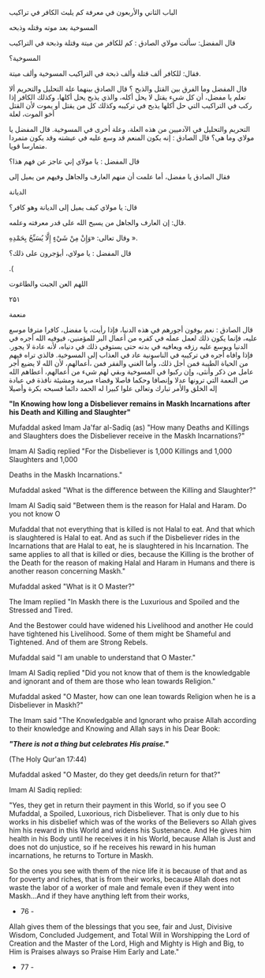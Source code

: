 الباب الثاني والأربعون في معرفة كم يلبث الكافر في تراكيب 

المسوخية بعد موته وقتله وذبحه 

قال المفضل: سألت مولاي الصادق : كم للكافر من ميتة وقتلة وذبحة في التراكيب 

المسوخية؟ 

فقال: للكافر ألف قتلة وألف ذبحة في التراكيب المسوخية وألف ميتة. 

قال المفضل وما الفرق بين القتل والذبح ؟ قال الصادق بينهما علة التحليل والتحريم ألا تعلم يا مفضل، أن كل شيء يقتل لا يحل أكله، والذي يذبح يحل أكلها، وكذلك الكافر إذا ركب في التراكيب التي حل أكلها يذبح في تركيبه وكذلك كل من يقتل أو يموت لأن القتل أخو الموت، لعلة 

التحريم والتحليل في الآدميين من هذه العلة، وعلة أخرى في المسوخية. قال المفضل يا مولاي وما هي؟ قال الصادق : إنه يكون المنعم قد وسع عليه في عيشته وقد يكون متمردا متمارسا قويا. 

قال المفضل : يا مولاي إني عاجز عن فهم هذا؟ 

فقال الصادق يا مفضل، أما علمت أن منهم العارف والجاهل وفيهم من يميل إلى 

الديانة 

قال: يا مولاي كيف يميل إلى الديانة وهو كافر؟ 

قال: إن العارف والجاهل من يسبح الله على قدر معرفته وعلمه. 

وقال تعالى: «وَإِنْ مِنْ شَيْءٍ إِلَّا يُسَبِّحُ بِحَمْدِهِ ». 

قال المفضل : يا مولاي، أيؤجرون على ذلك؟ 

.( 

اللهم العن الجبت والطاغوت 

۲۵۱ 

منعمة 

قال الصادق : نعم يوفون أجورهم في هذه الدنيا، فإذا رأيت، يا مفضل، كافرا مترفا موسع عليه، فإنما يكون ذلك لعمل عمله في كفره من أعمال البر للمؤمنين، فيوفيه الله أجره في الدنيا ويوسع عليه رزقه ويعافيه في بدنه حتى يستوفي ذلك في دنياه، لأنه عادة لا يجور. فإذا وافاه أجره في تركيبه في الناسونية عاد في العذاب إلى المسوخية. فالذي تراه فيهم من الحياة الطيبة فمن أجل ذلك، وأما الغني والفقر فمن ،أعمالهم، لأن الله لا يضيع أجر عامل من ذكر وأنثى، وإن ركبوا في المسوخية وبقي لهم شيء من أعمالهم، أعطاهم الله من النعمة التي ترونها عدلا وإنصافا وحكما فاصلا وقضاء مبرمة ومشيئة نافذة في عبادة إله الخلق والأمر تبارك وتعالى علوا كبيرا له الحمد دائما فسبحه بكرة وأصيلا

**"In Knowing how long a Disbeliever remains in Maskh Incarnations after his Death and** **Killing and Slaughter"**

Mufaddal asked Imam Ja'far al-Sadiq (as) "How many Deaths and Killings and Slaughters does the Disbeliever receive in the Maskh Incarnations?"

Imam Al Sadiq replied "For the Disbeliever is 1,000 Killings and 1,000 Slaughters and 1,000

Deaths in the Maskh Incarnations."

Mufaddal asked "What is the difference between the Killing and Slaughter?"

Imam Al Sadiq said "Between them is the reason for Halal and Haram. Do you not know O

Mufaddal that not everything that is killed is not Halal to eat. And that which is slaughtered is Halal to eat. And as such if the Disbeliever rides in the Incarnations that are Halal to eat, he is slaughtered in his Incarnation. The same applies to all that is killed or dies, because the Killing is the brother of the Death for the reason of making Halal and Haram in Humans and there is another reason concerning Maskh."

Mufaddal asked "What is it O Master?"

The Imam replied "In Maskh there is the Luxurious and Spoiled and the Stressed and Tired.

And the Bestower could have widened his Livelihood and another He could have tightened his Livelihood. Some of them might be Shameful and Tightened. And of them are Strong Rebels.

Mufaddal said "I am unable to understand that O Master."

Imam Al Sadiq replied "Did you not know that of them is the knowledgable and ignorant and of them are those who lean towards Religion."

Mufaddal asked "O Master, how can one lean towards Religion when he is a Disbeliever in Maskh?"

The Imam said "The Knowledgable and Ignorant who praise Allah according to their knowledge and Knowing and Allah says in his Dear Book:

_**"There is not a thing but celebrates His praise."**_

(The Holy Qur'an 17:44)

Mufaddal asked "O Master, do they get deeds/in return for that?"

Imam Al Sadiq replied:

"Yes, they get in return their payment in this World, so if you see O Mufaddal, a Spoiled, Luxorious, rich Disbeliever. That is only due to his works in his disbelief which was of the works of the Believers so Allah gives him his reward in this World and widens his Sustenance. And He gives him health in his Body until he receives it in his World, because Allah is Just and does not do unjustice, so if he receives his reward in his human incarnations, he returns to Torture in Maskh.

So the ones you see with them of the nice life it is because of that and as for poverty and riches, that is from their works, because Allah does not waste the labor of a worker of male and female even if they went into Maskh...And if they have anything left from their works,

- 76 -

Allah gives them of the blessings that you see, fair and Just, Divisive Wisdom, Concluded Judgement, and Total Will in Worshipping the Lord of Creation and the Master of the Lord, High and Mighty is High and Big, to Him is Praises always so Praise Him Early and Late."

- 77 -